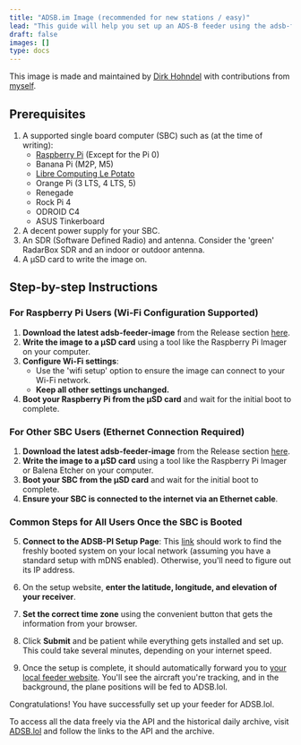 ```yaml
---
title: "ADSB.im Image (recommended for new stations / easy)"
lead: "This guide will help you set up an ADS-B feeder using the adsb-feeder-image."
draft: false
images: []
type: docs
---
```


This image is made and maintained by [Dirk Hohndel](https://github.com/dirkhh) with contributions from [myself](https://github.com/katlol).

## Prerequisites

1. A supported single board computer (SBC) such as (at the time of writing):
    - [Raspberry Pi](https://rpilocator.com) (Except for the Pi 0)
    - Banana Pi (M2P, M5)
    - [Libre Computing Le Potato](https://www.loverpi.com/products/libre-computer-board-aml-s905x-cc?variant=40900646605)
    - Orange Pi (3 LTS, 4 LTS, 5)
    - Renegade
    - Rock Pi 4
    - ODROID C4
    - ASUS Tinkerboard
2. A decent power supply for your SBC.
3. An SDR (Software Defined Radio) and antenna. Consider the 'green' RadarBox SDR and an indoor or outdoor antenna.
4. A µSD card to write the image on.

## Step-by-step Instructions

### For Raspberry Pi Users (Wi-Fi Configuration Supported)

1. **Download the latest adsb-feeder-image** from the Release section [here](https://github.com/dirkhh/adsb-feeder-image/releases/latest).
2. **Write the image to a µSD card** using a tool like the Raspberry Pi Imager on your computer.
3. **Configure Wi-Fi settings**:
   - Use the 'wifi setup' option to ensure the image can connect to your Wi-Fi network.
   - **Keep all other settings unchanged.**
4. **Boot your Raspberry Pi from the µSD card** and wait for the initial boot to complete.

### For Other SBC Users (Ethernet Connection Required)

1. **Download the latest adsb-feeder-image** from the Release section [here](https://github.com/dirkhh/adsb-feeder-image/releases/latest).
2. **Write the image to a µSD card** using a tool like the Raspberry Pi Imager or Balena Etcher on your computer.
3. **Boot your SBC from the µSD card** and wait for the initial boot to complete.
4. **Ensure your SBC is connected to the internet via an Ethernet cable**.

### Common Steps for All Users Once the SBC is Booted

5. **Connect to the ADSB-PI Setup Page**: This [link](http://adsb-feeder.local:5000/) should work to find the freshly booted system on your local network (assuming you have a standard setup with mDNS enabled). Otherwise, you'll need to figure out its IP address.

6. On the setup website, **enter the latitude, longitude, and elevation of your receiver**.

7. **Set the correct time zone** using the convenient button that gets the information from your browser.

8. Click **Submit** and be patient while everything gets installed and set up. This could take several minutes, depending on your internet speed.

9. Once the setup is complete, it should automatically forward you to [your local feeder website](http://adsb-feeder.local:8080). You'll see the aircraft you're tracking, and in the background, the plane positions will be fed to ADSB.lol.

Congratulations! You have successfully set up your feeder for ADSB.lol.

To access all the data freely via the API and the historical daily archive, visit [ADSB.lol](https://adsb.lol) and follow the links to the API and the archive.
